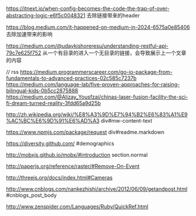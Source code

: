https://itnext.io/when-config-becomes-the-code-the-trap-of-over-abstracting-logic-e6f5c0048321
去除链接带来的header

https://blog.medium.com/it-happened-on-medium-in-2024-6575a0e85406
去除加速带来的影响

https://medium.com/@udaykishoreresu/understanding-restful-api-79c7e625f752
从一个有目录的进入一个无目录的链接，会导致展示上一个文章的内容

// rss
https://medium.programmerscareer.com/go-io-package-from-fundamentals-to-advanced-practices-02c585c7237b
https://medium.com/language-lab/five-proven-approaches-for-raising-bilingual-kids-0b5cc2875888
https://medium.com/@Alizay_Yousfzai/chinas-laser-fusion-facility-the-sci-fi-dream-turned-reality-3fdd65a9d25b

http://zh.wikipedia.org/wiki/%E8%A3%9D%E7%94%B2%E6%83%A1%E9%AC%BC%E6%9D%91%E6%AD%A3
div#mw-content-text

https://www.npmjs.com/package/request
div#readme.markdown

https://diversity.github.com/
#demographics

http://mobxjs.github.io/mobx/#introduction
section.normal

http://paperjs.org/reference/raster/#Remove-On-Event

http://threejs.org/docs/index.html#Cameras

http://www.cnblogs.com/nankezhishi/archive/2012/06/09/getandpost.html
#cnblogs_post_body

http://www.zenspider.com/Languages/Ruby/QuickRef.html